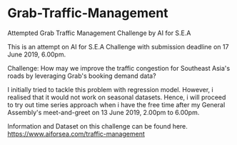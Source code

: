 # Grab-Traffic-Management
Attempted Grab Traffic Management Challenge by AI for S.E.A


This is an attempt on AI for S.E.A Challenge with submission deadline on 17 June 2019, 6.00pm.

Challenge: How may we improve the traffic congestion for Southeast Asia's roads by leveraging Grab's booking demand data?

I initially tried to tackle this problem with regression model. However, i realised that it would not work on seasonal datasets.
Hence, i will proceed to try out time series approach when i have the free time after my General Assembly's meet-and-greet on 13 June 2019, 2.00pm to 6.00pm. 

Information and Dataset on this challenge can be found here.  https://www.aiforsea.com/traffic-management




